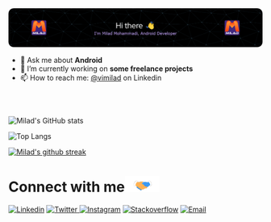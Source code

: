 <img src="assets/header.png" alt="Milad Mohammadi Header" />

- 💬 Ask me about **Android**
- 🔭 I’m currently working on **some freelance projects**
- 📫 How to reach me: <a href="https://www.linkedin.com/in/vimilad/">@vimilad</a> on Linkedin

<br><br>

![Milad's GitHub stats](https://github-readme-stats.vercel.app/api?username=Milad-Mohammadi&theme=dark&show_icons=true&count_private=true "Milad's GitHub Stats")

![Top Langs](https://github-readme-stats.vercel.app/api/top-langs/?username=Milad-Mohammadi&theme=dark "Milad's Top Languages Card")

[![Milad's github streak](https://github-readme-streak-stats.herokuapp.com/?user=Milad-Mohammadi&theme=dark)](https://github.com/DenverCoder1/github-readme-streak-stats)




# Connect with me<img src="https://github.com/SatYu26/SatYu26/blob/master/Assets/Handshake.gif" height="32px">

<a href="https://www.linkedin.com/in/vimilad/"> ![Linkedin](https://img.shields.io/badge/LinkedIn-0077B5?style=for-the-badge&logo=linkedin&logoColor=white)</a>
<a href="https://twitter.com/vimiladi">![Twitter](https://img.shields.io/badge/Twitter-1DA1F2?style=for-the-badge&logo=twitter&logoColor=white ) </a>
<a href="https://www.instagram.com/vimilad/">![Instagram](https://img.shields.io/badge/Instagram-E4405F?style=for-the-badge&logo=instagram&logoColor=white)</a>
<a href="https://stackoverflow.com/users/9764331/milad-mohammadi">![Stackoverflow](https://img.shields.io/badge/Stack_Overflow-FE7A16?style=for-the-badge&logo=stack-overflow&logoColor=white)</a>
<a href="mailto:mohammadi.dev@gmail.com">![Email](https://img.shields.io/badge/Gmail-D14836?style=for-the-badge&logo=gmail&logoColor=white)</a>


<br><br>
